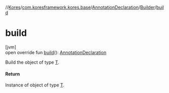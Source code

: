 //[Kores](../../../../index.md)/[com.koresframework.kores.base](../../index.md)/[AnnotationDeclaration](../index.md)/[Builder](index.md)/[build](build.md)

# build

[jvm]\
open override fun [build](build.md)(): [AnnotationDeclaration](../index.md)

Build the object of type [T](../../../com.koresframework.kores.builder/-builder/index.md).

#### Return

Instance of object of type [T](../../../com.koresframework.kores.builder/-builder/index.md).
